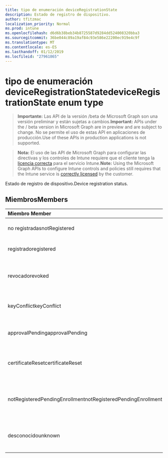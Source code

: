 ```yaml
---
title: tipo de enumeración deviceRegistrationState
description: Estado de registro de dispositivo.
author: tfitzmac
localization_priority: Normal
ms.prod: intune
ms.openlocfilehash: d6d6b38beb34b8725587d9284dd524008320bba3
ms.sourcegitcommit: 36be044c89a19af84c93e586e22200ec919e4c9f
ms.translationtype: MT
ms.contentlocale: es-ES
ms.lasthandoff: 01/12/2019
ms.locfileid: "27961865"
---
```

# <a name="deviceregistrationstate-enum-type"></a><span data-ttu-id="4164f-103">tipo de enumeración deviceRegistrationState</span><span class="sxs-lookup"><span data-stu-id="4164f-103">deviceRegistrationState enum type</span></span>

> <span data-ttu-id="4164f-104">**Importante:** Las API de la versión /beta de Microsoft Graph son una versión preliminar y están sujetas a cambios.</span><span class="sxs-lookup"><span data-stu-id="4164f-104">**Important:** APIs under the / beta version in Microsoft Graph are in preview and are subject to change.</span></span> <span data-ttu-id="4164f-105">No se permite el uso de estas API en aplicaciones de producción.</span><span class="sxs-lookup"><span data-stu-id="4164f-105">Use of these APIs in production applications is not supported.</span></span>

> <span data-ttu-id="4164f-106">**Nota:** El uso de las API de Microsoft Graph para configurar las directivas y los controles de Intune requiere que el cliente tenga la [licencia correcta](https://go.microsoft.com/fwlink/?linkid=839381) para el servicio Intune.</span><span class="sxs-lookup"><span data-stu-id="4164f-106">**Note:** Using the Microsoft Graph APIs to configure Intune controls and policies still requires that the Intune service is [correctly licensed](https://go.microsoft.com/fwlink/?linkid=839381) by the customer.</span></span>

<span data-ttu-id="4164f-107">Estado de registro de dispositivo.</span><span class="sxs-lookup"><span data-stu-id="4164f-107">Device registration status.</span></span>
## <a name="members"></a><span data-ttu-id="4164f-108">Miembros</span><span class="sxs-lookup"><span data-stu-id="4164f-108">Members</span></span>
|<span data-ttu-id="4164f-109">Miembro	</span><span class="sxs-lookup"><span data-stu-id="4164f-109">Member</span></span>|<span data-ttu-id="4164f-110">Valor</span><span class="sxs-lookup"><span data-stu-id="4164f-110">Value</span></span>|<span data-ttu-id="4164f-111">Descripción</span><span class="sxs-lookup"><span data-stu-id="4164f-111">Description</span></span>|
|:---|:---|:---|
|<span data-ttu-id="4164f-112">no registradas</span><span class="sxs-lookup"><span data-stu-id="4164f-112">notRegistered</span></span>|<span data-ttu-id="4164f-113">0</span><span class="sxs-lookup"><span data-stu-id="4164f-113">0</span></span>|<span data-ttu-id="4164f-114">El dispositivo no está registrado.</span><span class="sxs-lookup"><span data-stu-id="4164f-114">The device is not registered.</span></span>|
|<span data-ttu-id="4164f-115">registrado</span><span class="sxs-lookup"><span data-stu-id="4164f-115">registered</span></span>|<span data-ttu-id="4164f-116">2</span><span class="sxs-lookup"><span data-stu-id="4164f-116">2</span></span>|<span data-ttu-id="4164f-117">El dispositivo está registrado.</span><span class="sxs-lookup"><span data-stu-id="4164f-117">The device is registered.</span></span>|
|<span data-ttu-id="4164f-118">revocado</span><span class="sxs-lookup"><span data-stu-id="4164f-118">revoked</span></span>|<span data-ttu-id="4164f-119">3</span><span class="sxs-lookup"><span data-stu-id="4164f-119">3</span></span>|<span data-ttu-id="4164f-120">El dispositivo se ha bloqueado, borre o retirado.</span><span class="sxs-lookup"><span data-stu-id="4164f-120">The device has been blocked, wiped or retired.</span></span>|
|<span data-ttu-id="4164f-121">keyConflict</span><span class="sxs-lookup"><span data-stu-id="4164f-121">keyConflict</span></span>|<span data-ttu-id="4164f-122">4</span><span class="sxs-lookup"><span data-stu-id="4164f-122">4</span></span>|<span data-ttu-id="4164f-123">El dispositivo tiene un conflicto de clave.</span><span class="sxs-lookup"><span data-stu-id="4164f-123">The device has a key conflict.</span></span>|
|<span data-ttu-id="4164f-124">approvalPending</span><span class="sxs-lookup"><span data-stu-id="4164f-124">approvalPending</span></span>|<span data-ttu-id="4164f-125">5</span><span class="sxs-lookup"><span data-stu-id="4164f-125">5</span></span>|<span data-ttu-id="4164f-126">El dispositivo está pendiente de aprobación.</span><span class="sxs-lookup"><span data-stu-id="4164f-126">The device is pending approval.</span></span>|
|<span data-ttu-id="4164f-127">certificateReset</span><span class="sxs-lookup"><span data-stu-id="4164f-127">certificateReset</span></span>|<span data-ttu-id="4164f-128">6</span><span class="sxs-lookup"><span data-stu-id="4164f-128">6</span></span>|<span data-ttu-id="4164f-129">Se ha restablecido el certificado del dispositivo.</span><span class="sxs-lookup"><span data-stu-id="4164f-129">The device certificate has been reset.</span></span>|
|<span data-ttu-id="4164f-130">notRegisteredPendingEnrollment</span><span class="sxs-lookup"><span data-stu-id="4164f-130">notRegisteredPendingEnrollment</span></span>|<span data-ttu-id="4164f-131">7</span><span class="sxs-lookup"><span data-stu-id="4164f-131">7</span></span>|<span data-ttu-id="4164f-132">El dispositivo no está registrado y las pendientes de inscripción.</span><span class="sxs-lookup"><span data-stu-id="4164f-132">The device is not registered and pending enrollment.</span></span>|
|<span data-ttu-id="4164f-133">desconocido</span><span class="sxs-lookup"><span data-stu-id="4164f-133">unknown</span></span>|<span data-ttu-id="4164f-134">8</span><span class="sxs-lookup"><span data-stu-id="4164f-134">8</span></span>|<span data-ttu-id="4164f-135">El estado de registro de dispositivo es desconocido.</span><span class="sxs-lookup"><span data-stu-id="4164f-135">The device registration status is unknown.</span></span>|





